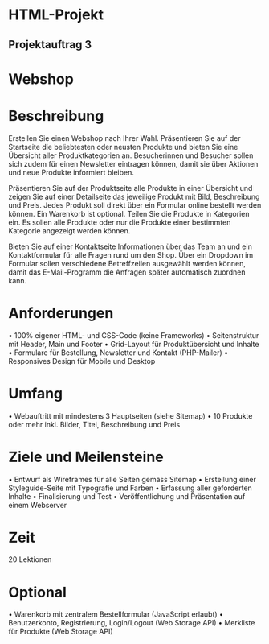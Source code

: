 # HTML-Projekt

## Projektauftrag 3
# Webshop
# Beschreibung
Erstellen Sie einen Webshop nach Ihrer Wahl. Präsentieren Sie auf der Startseite die beliebtesten oder neusten Produkte und bieten Sie eine Übersicht aller Produktkategorien an. Besucherinnen und Besucher sollen sich zudem für einen Newsletter eintragen können, damit sie über Aktionen und neue Produkte informiert bleiben.

Präsentieren Sie auf der Produktseite alle Produkte in einer Übersicht und zeigen Sie auf einer Detailseite das jeweilige Produkt mit Bild, Beschreibung und Preis. Jedes Produkt soll direkt über ein Formular online bestellt werden können. Ein Warenkorb ist optional. Teilen Sie die Produkte in Kategorien ein. Es sollen alle Produkte oder nur die Produkte einer bestimmten Kategorie angezeigt werden können.

Bieten Sie auf einer Kontaktseite Informationen über das Team an und ein Kontaktformular für alle Fragen rund um den Shop. Über ein Dropdown im Formular sollen verschiedene Betreffzeilen ausgewählt werden können, damit das E-Mail-Programm die Anfragen später automatisch zuordnen kann.

# Anforderungen
•	100% eigener HTML- und CSS-Code (keine Frameworks)
•	Seitenstruktur mit Header, Main und Footer
•	Grid-Layout für Produktübersicht und Inhalte
•	Formulare für Bestellung, Newsletter und Kontakt (PHP-Mailer)
•	Responsives Design für Mobile und Desktop

# Umfang
•	Webauftritt mit mindestens 3 Hauptseiten (siehe Sitemap)
•	10 Produkte oder mehr inkl. Bilder, Titel, Beschreibung und Preis

# Ziele und Meilensteine
•	Entwurf als Wireframes für alle Seiten gemäss Sitemap
•	Erstellung einer Styleguide-Seite mit Typografie und Farben
•	Erfassung aller geforderten Inhalte
•	Finalisierung und Test
•	Veröffentlichung und Präsentation auf einem Webserver

# Zeit 
20 Lektionen
 
# Optional
•	Warenkorb mit zentralem Bestellformular (JavaScript erlaubt)
•	Benutzerkonto, Registrierung, Login/Logout (Web Storage API)
•	Merkliste für Produkte (Web Storage API)